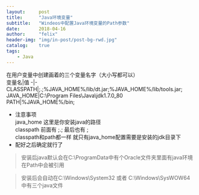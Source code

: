```yaml
---
layout:     post
title:      "Java环境变量"
subtitle:   "Windeos中配置Java环境变量的Path参数"
date:       2018-04-16
author:     "felix"
header-img: "img/in-post/post-bg-rwd.jpg"
catalog:    true
tags:
    - Java
---
```


在用户变量中创建画着的三个变量名字（大小写都可以）  
变量名|值
-|-
CLASSPATH|;.;%JAVA_HOME%/lib/dt.jar;%JAVA_HOME%/lib/tools.jar;
JAVA_HOME|C:\Program Files\Java\jdk1.7.0_80  
PATH|%JAVA_HOME%/bin;
* 注意事项  
java_home 这里是你安装java的路径  
classpath 前面有 ;.;  最后也有 ;  
classpath和path都一样 就只有java_home配置需要是安装的jdk目录下
* 配好之后确定就行了

> 安装后java默认会在C:\ProgramData中有个Oracle文件夹里面有java环境在Path中会被引用

> 安装后会自动在C:\Windows\System32 或者 C:\Windows\SysWOW64 中有三个java文件

